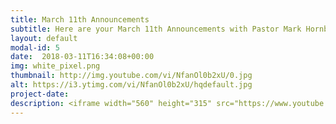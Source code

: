 ```yaml
---
title: March 11th Announcements
subtitle: Here are your March 11th Announcements with Pastor Mark Hornback and Richie Runnells
layout: default
modal-id: 5 
date:  2018-03-11T16:34:08+00:00
img: white_pixel.png
thumbnail: http://img.youtube.com/vi/NfanOl0b2xU/0.jpg
alt: https://i3.ytimg.com/vi/NfanOl0b2xU/hqdefault.jpg
project-date: 
description: <iframe width="560" height="315" src="https://www.youtube.com/embed/NfanOl0b2xU" frameborder="0" allowfullscreen></iframe> 
---
```

